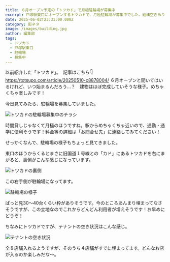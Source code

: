```yaml
---
title: ６月オープン予定の「トツカド」で月極駐輪場が募集中
excerpt: 戸塚駅東口にオープンするトツカドで、月極駐輪場が募集中でした。結構空きありそう。
date: 2025-06-02T23:31:00.000Z
category: 街ネタ
image: /images/building.jpg
author: 編集部
tags:
  - トツカド
  - 戸塚駅東口
  - 駐輪場
  - 募集中
---
```

以前紹介した「トツカド」。　記事はこちら👇
https://totsupo.com/article/20250510-c8878004/
６月オープンと聞いてはいるけれど、いつ始まるんだろう…？　建物はほぼ完成していそうな様子。めちゃくちゃ楽しみです！

今日見てみたら、駐輪場を募集していました。

![トツカドの駐輪場募集中のチラシ](/images/application.jpg)

時間貸しじゃなくて月極のほうですね。駅からめちゃくちゃ近いので、通勤・通学に便利そうです！料金等の詳細は「お問合せ先」に連絡してみてください！



せっかくなんで、駐輪場の様子もちょっと見てきました。

東口のほうからくるとまさに旧国道１号線との「カド」にあるトツカドを右にまがると、裏側がこんな感じになっています。

![トツカドの裏側](/images/place.jpg)

この右手側が駐輪場になってます。

![駐輪場の様子](/images/site.jpg)

ぱっと見30～40台くらい枠がありそうです。今のところあんまり埋まってなさそうですが、この立地なのでこれからどんどん利用者が増えそうです！お早めにどうぞ！



ちなみにトツカドですが、テナントの空き状況はこんな感じ。

![テナントの空き状況](/images/tenant.jpg)

全８店舗入れるようですが、そのうち４店舗がすでに埋まってます。どんなお店が入るのか楽しみだな～。
